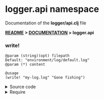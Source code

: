 
# <strong>logger.api</strong> namespace
<p>Documentation of the <strong>logger/api.clj</strong> file</p>

<strong>[README](../../../README.md) > [DOCUMENTATION](../../COVER.md) > logger.api</strong>



### write!

```
@param (string)(opt) filepath
Default: "environment/log/default.log"
@param (*) content
```

```
@usage
(write! "my-log.log" "Gone fishing")
```

<details>
<summary>Source code</summary>

```
(defn write!
  ([content]
   (write! DEFAULT-LOG-FILEPATH content))

  ([filepath content]
   (let [timestamp (time/timestamp-string)
         output    (str timestamp " " content)]
        (io/prepend-to-file! filepath output {:create? true :max-line-count config/MAX-LINE-COUNT}))))
```

</details>

<details>
<summary>Require</summary>

```
(ns my-namespace (:require [logger.api :as logger :refer [write!]]))

(logger/write! ...)
(write!        ...)
```

</details>
